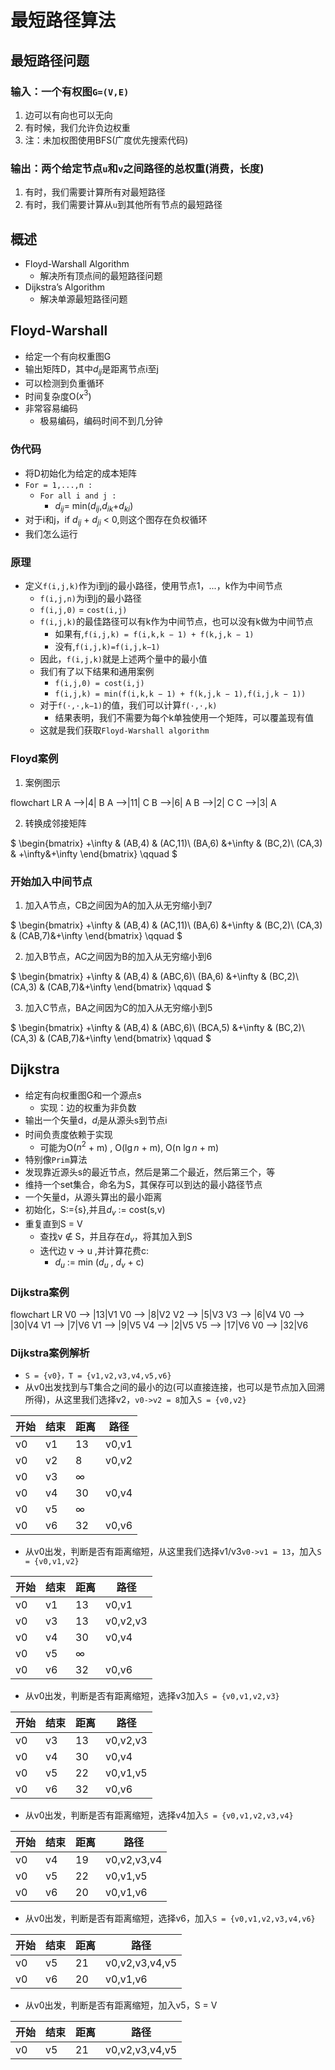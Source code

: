 # 最短路径算法

## 最短路径问题

### 输入：一个有权图`G=(V,E)`

1. 边可以有向也可以无向
2. 有时候，我们允许负边权重
3. 注：未加权图使用BFS(广度优先搜索代码)

### 输出：两个给定节点`u`和`v`之间路径的总权重(消费，长度)

1. 有时，我们需要计算所有对最短路径
2. 有时，我们需要计算从`u`到其他所有节点的最短路径

## 概述

* Floyd-Warshall Algorithm
  * 解决所有顶点间的最短路径问题
* Dijkstra’s Algorithm
  * 解决单源最短路径问题
<!-- * Bellman-Ford Algorithm -->

## Floyd-Warshall

* 给定一个有向权重图G
* 输出矩阵D，其中$d_{ij}$是距离节点i至j
* 可以检测到负重循环
* 时间复杂度O($x^3$)
* 非常容易编码
  * 极易编码，编码时间不到几分钟

### 伪代码

* 将D初始化为给定的成本矩阵
* `For = 1,...,n :`
  * `For all i and j :`
    * $d_{ij}$= min($d_{ij}$,$d_{ik}$+$d_{ki}$)
* 对于i和j，if $d_{ij}$ + $d_{ji}$ < 0,则这个图存在负权循环
* 我们怎么运行

### 原理

* 定义`f(i,j,k)`作为i到j的最小路径，使用节点1，...，k作为中间节点
  * `f(i,j,n)`为i到j的最小路径
  * `f(i,j,0)` = `cost(i,j)`
  * `f(i,j,k)`的最佳路径可以有k作为中间节点，也可以没有k做为中间节点
    * 如果有,`f(i,j,k) = f(i,k,k − 1) + f(k,j,k − 1)`
    * 没有,`f(i,j,k)=f(i,j,k−1)`
  * 因此，`f(i,j,k)`就是上述两个量中的最小值
  * 我们有了以下结果和通用案例
    * `f(i,j,0) = cost(i,j)`
    * `f(i,j,k) = min(f(i,k,k − 1) + f(k,j,k − 1),f(i,j,k − 1))`
  * 对于`f(·,·,k−1)`的值，我们可以计算`f(·,·,k)`
    * 结果表明，我们不需要为每个k单独使用一个矩阵，可以覆盖现有值
  * 这就是我们获取`Floyd-Warshall algorithm`

### Floyd案例

1. 案例图示

<mermaid style="margin-bottom: 0px">
flowchart LR
    A -->|4| B
    A -->|11| C
    B -->|6| A
    B -->|2| C
    C -->|3| A
</mermaid>

2. 转换成邻接矩阵

$
\begin{bmatrix}
    +\infty  & (AB,4) & (AC,11)\\
    (BA,6) &+\infty & (BC,2)\\
    (CA,3) & +\infty&+\infty
\end{bmatrix} \qquad
$

### 开始加入中间节点

1. 加入A节点，CB之间因为A的加入从无穷缩小到7

$
\begin{bmatrix}
    +\infty  & (AB,4) & (AC,11)\\
    (BA,6) &+\infty & (BC,2)\\
    (CA,3) & (CAB,7)&+\infty
\end{bmatrix} \qquad
$

2. 加入B节点，AC之间因为B的加入从无穷缩小到6

$
\begin{bmatrix}
    +\infty  & (AB,4) & (ABC,6)\\
    (BA,6) &+\infty & (BC,2)\\
    (CA,3) & (CAB,7)&+\infty
\end{bmatrix} \qquad
$

3. 加入C节点，BA之间因为C的加入从无穷缩小到5

$
\begin{bmatrix}
    +\infty  & (AB,4) & (ABC,6)\\
    (BCA,5) &+\infty & (BC,2)\\
    (CA,3) & (CAB,7)&+\infty
\end{bmatrix} \qquad
$

## Dijkstra

* 给定有向权重图G和一个源点s
  * 实现：边的权重为非负数
* 输出一个矢量d，$d_i$是从源头s到节点i
* 时间负责度依赖于实现
  * 可能为O($n^2$ + m) , O($\lg n$ + m), O(n $\lg n$ + m)
* 特别像`Prim`算法
* 发现靠近源头s的最近节点，然后是第二个最近，然后第三个，等
* 维持一个set集合，命名为S，其保存可以到达的最小路径节点
* 一个矢量d，从源头算出的最小距离
* 初始化，S:={s},并且$d_v$ := cost(s,v)
* 重复直到S = V
  * 查找v $\notin$ S，并且存在$d_v$，将其加入到S
  * 迭代边 v -> u ,并计算花费c:
    * $d_u$ := min ($d_u$ , $d_v$ + c)

<!-- ## Bellman-Ford Algorithm -->
### Dijkstra案例

<mermaid style="margin-bottom: 0px">
flowchart LR
    V0 --> |13|V1
    V0 --> |8|V2
    V2 --> |5|V3
    V3 --> |6|V4
    V0 --> |30|V4
    V1 --> |7|V6
    V1 --> |9|V5
    V4 --> |2|V5
    V5 --> |17|V6
    V0 --> |32|V6
</mermaid>

### Dijkstra案例解析

* `S = {v0}，T = {v1,v2,v3,v4,v5,v6}`
* 从v0出发找到与T集合之间的最小的边(可以直接连接，也可以是节点加入回溯所得)，从这里我们选择v2，`v0->v2 = 8`加入`S = {v0,v2}`

| 开始 | 结束 | 距离 | 路径  |
| ---- | ---- | ---- | ----- |
| v0   | v1   | 13   | v0,v1 |
| v0   | v2   | 8    | v0,v2 |
| v0   | v3   | ∞    |       |
| v0   | v4   | 30   | v0,v4 |
| v0   | v5   | ∞    |       |
| v0   | v6   | 32   | v0,v6 |

* 从v0出发，判断是否有距离缩短，从这里我们选择v1/v3`v0->v1 = 13`，加入`S = {v0,v1,v2}`

| 开始 | 结束 | 距离 | 路径     |
| ---- | ---- | ---- | -------- |
| v0   | v1   | 13   | v0,v1    |
| v0   | v3   | 13   | v0,v2,v3 |
| v0   | v4   | 30   | v0,v4    |
| v0   | v5   | ∞    |          |
| v0   | v6   | 32   | v0,v6    |

* 从v0出发，判断是否有距离缩短，选择v3加入`S = {v0,v1,v2,v3}`

| 开始 | 结束 | 距离 | 路径     |
| ---- | ---- | ---- | -------- |
| v0   | v3   | 13   | v0,v2,v3 |
| v0   | v4   | 30   | v0,v4    |
| v0   | v5   | 22   | v0,v1,v5 |
| v0   | v6   | 32   | v0,v6    |

* 从v0出发，判断是否有距离缩短，选择v4加入`S = {v0,v1,v2,v3,v4}`

| 开始 | 结束 | 距离 | 路径        |
| ---- | ---- | ---- | ----------- |
| v0   | v4   | 19   | v0,v2,v3,v4 |
| v0   | v5   | 22   | v0,v1,v5    |
| v0   | v6   | 20   | v0,v1,v6    |

* 从v0出发，判断是否有距离缩短，选择v6，加入`S = {v0,v1,v2,v3,v4,v6}`

| 开始 | 结束 | 距离 | 路径           |
| ---- | ---- | ---- | -------------- |
| v0   | v5   | 21   | v0,v2,v3,v4,v5 |
| v0   | v6   | 20   | v0,v1,v6       |

* 从v0出发，判断是否有距离缩短，加入v5，S = V

| 开始 | 结束 | 距离 | 路径           |
| ---- | ---- | ---- | -------------- |
| v0   | v5   | 21   | v0,v2,v3,v4,v5 |
